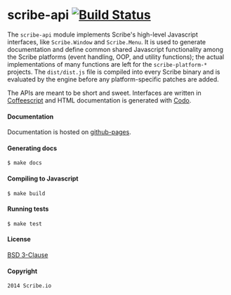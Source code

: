 scribe-api [![Build Status](https://travis-ci.org/scribe-src/scribe-api.svg)](https://travis-ci.org/scribe-src/scribe-api)
==
The `scribe-api` module implements Scribe's high-level Javascript interfaces, like `Scribe.Window` and `Scribe.Menu`. It is used to generate documentation and define common shared Javascript functionality among the Scribe platforms (event handling, OOP, and utility functions); the actual implementations of many functions are left for the `scribe-platform-*` projects. The `dist/dist.js` file is compiled into every Scribe binary and is evaluated by the engine before any platform-specific patches are added.

The APIs are meant to be short and sweet. Interfaces are written in [Coffeescript](http://coffeescript.org/) and HTML documentation is generated with [Codo](https://github.com/coffeedoc/codo).

#### Documentation

Documentation is hosted on [github-pages](http://scribe-src.github.io/scribe-api/doc/).

#### Generating docs

    $ make docs

#### Compiling to Javascript

    $ make build

#### Running tests

    $ make test

#### License

[BSD 3-Clause](http://opensource.org/licenses/BSD-3-Clause)

#### Copyright

    2014 Scribe.io
